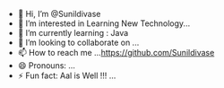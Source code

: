 - 👋 Hi, I’m @Sunildivase
- 👀 I’m interested in Learning New Technology...
- 🌱 I’m currently learning : Java
- 💞️ I’m looking to collaborate on ...
- 📫 How to reach me ...https://github.com/Sunildivase
- 😄 Pronouns: ...
- ⚡ Fun fact: Aal is Well !!! ...

<!---
Sunildivase/Sunildivase is a ✨ special ✨ repository because its `README.md` (this file) appears on your GitHub profile.
You can click the Preview link to take a look at your changes.
--->
